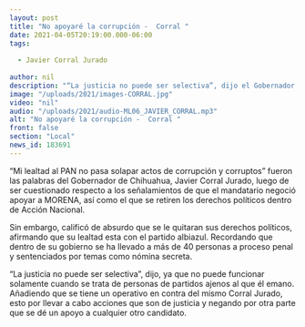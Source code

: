 ```yaml
---
layout: post
title: "No apoyaré la corrupción -  Corral "
date: 2021-04-05T20:19:00.000-06:00
tags:
  
  - Javier Corral Jurado
  
author: nil
description: "“La justicia no puede ser selectiva”, dijo el Gobernador."
image: "/uploads/2021/images-CORRAL.jpg"
video: "nil"
audio: "/uploads/2021/audio-ML06_JAVIER_CORRAL.mp3"
alt: "No apoyaré la corrupción -  Corral "
front: false
section: "Local"
news_id: 183691
---
```


“Mi lealtad al PAN no pasa solapar actos de corrupción y corruptos” fueron las palabras del Gobernador de Chihuahua, Javier Corral Jurado, luego de ser cuestionado respecto a los señalamientos de que el mandatario negoció apoyar a MORENA, así como el que se retiren los derechos políticos dentro de Acción Nacional.

Sin embargo, calificó de absurdo que se le quitaran sus derechos políticos, afirmando que su lealtad esta con el partido albiazul. Recordando que dentro de su gobierno se ha llevado a más de 40 personas a proceso penal y sentenciados por temas como nómina secreta.

“La justicia no puede ser selectiva”, dijo, ya que no puede funcionar solamente cuando se trata de personas de partidos ajenos al que él emano. Añadiendo que se tiene un operativo en contra del mismo Corral Jurado, esto por llevar a cabo acciones que son de justicia y negando por otra parte que se dé un apoyo a cualquier otro candidato.